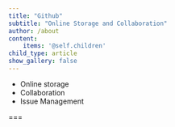 ```yaml
---
title: "Github"
subtitle: "Online Storage and Collaboration"
author: /about
content:
    items: '@self.children'
child_type: article
show_gallery: false
---
```


- Online storage
- Collaboration
- Issue Management


===

